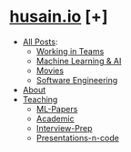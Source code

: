 <!--This optional File is used to allow the creation custom menu orders etc*/--> 
# [husain.io](http://Husain.io) [+]
 - [All Posts](/blog):
	 - [Working in Teams](/blog/management)
	 - [Machine Learning & AI](/blog/machine_learning)
     - [Movies](/blog/movies)
     - [Software Engineering](/blog/software_engineering)
 - [About](/About)
 - [Teaching](/Teaching)
	 - [ML-Papers](/Teaching/ML-Papers)
	 - [Academic](/Teaching/Academic)
	 - [Interview-Prep](/Teaching/Interview-Prep)
 	 - [Presentations-n-code](/Presentations-n-code)

<!-- Proposed new Outline: 
- Blog
    -teams
    -ML and AI
    - Movies
    - Software Engineering 
- About 
- Teaching
    -Software engineering 
    - Youtube? 



My online presence is a product of 
# ML
# Teaching
# Academic
# Movies & Books
# Management 
# Software Engineering 
# Professional Talks? 
# BAAI??
-->
